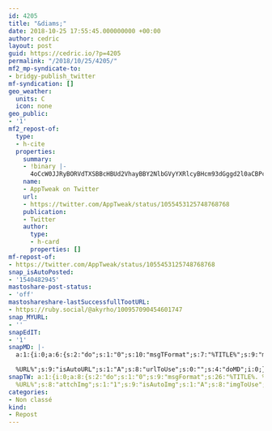 ```yaml
---
id: 4205
title: "&diams;"
date: 2018-10-25 17:55:45.000000000 +00:00
author: cedric
layout: post
guid: https://cedric.io/?p=4205
permalink: "/2018/10/25/4205/"
mf2_mp-syndicate-to:
- bridgy-publish_twitter
mf-syndication: []
geo_weather:
  units: C
  icon: none
geo_public:
- '1'
mf2_repost-of:
  type:
  - h-cite
  properties:
    summary:
    - !binary |-
      4oCcW0JJRyBORVdTXSBBcHBUd2VhayBBY2NlbGVyYXRlcyBHcm93dGggd2l0aCBPcGVuaW5nIG9mIE5ldyBPZmZpY2UgaW4gU2FuIEZyYW5jaXNjbyEg8J+HuvCfh7ggV2UncmUgc28gZXhjaXRlZCEhISDwn42+IGh0dHBzOi8vdC5jby9ST0c2ZmdrQmlUICNzdGFydHVwc3RvcnkgI3NhbmZyYW5jaXNjbyAjQVNPVG9vbCAjQVNPICN0ZWNoICNncm93dGjigJ0=
    name:
    - AppTweak on Twitter
    url:
    - https://twitter.com/AppTweak/status/1055453125748768768
    publication:
    - Twitter
    author:
      type:
      - h-card
      properties: []
mf-repost-of:
- https://twitter.com/AppTweak/status/1055453125748768768
snap_isAutoPosted:
- '1540482945'
mastoshare-post-status:
- 'off'
mastoshareshare-lastSuccessfullTootURL:
- https://ruby.social/@akyrho/100957090454601747
snap_MYURL:
- ''
snapEdIT:
- '1'
snapMD: |-
  a:1:{i:0;a:6:{s:2:"do";s:1:"0";s:10:"msgTFormat";s:7:"%TITLE%";s:9:"msgFormat";s:19:"%FULLTEXT%

  %URL%";s:9:"isAutoURL";s:1:"A";s:8:"urlToUse";s:0:"";s:4:"doMD";i:0;}}"
snapTW: a:1:{i:0;a:8:{s:2:"do";s:1:"0";s:9:"msgFormat";s:26:"%TITLE%. %EXCERPT% -
  %URL%";s:8:"attchImg";s:1:"1";s:9:"isAutoImg";s:1:"A";s:8:"imgToUse";s:0:"";s:9:"isAutoURL";s:1:"A";s:8:"urlToUse";s:0:"";s:4:"doTW";i:0;}}
categories:
- Non classé
kind:
- Repost
---
```

